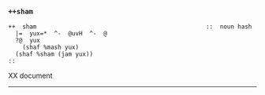 ### `++sham`

    ++  sham                                                ::  noun hash
      |=  yux=*  ^-  @uvH  ^-  @
      ?@  yux
        (shaf %mash yux)
      (shaf %sham (jam yux))
    ::

XX document



***
